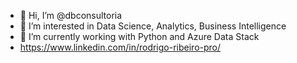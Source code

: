 - 👋 Hi, I’m @dbconsultoria
- 👀 I’m interested in Data Science, Analytics, Business Intelligence
- 🌱 I’m currently working with Python and Azure Data Stack
- https://www.linkedin.com/in/rodrigo-ribeiro-pro/

<!---
dbconsultoria/dbconsultoria is a ✨ special ✨ repository because its `README.md` (this file) appears on your GitHub profile.
You can click the Preview link to take a look at your changes.
--->
